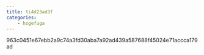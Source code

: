 ```yaml
---
title: ti4d23ad3f
categories:
    - hogefuga
---
```

963c0451e67ebb2a9c74a3fd30aba7a92ad439a587688f45024e71accca179ad